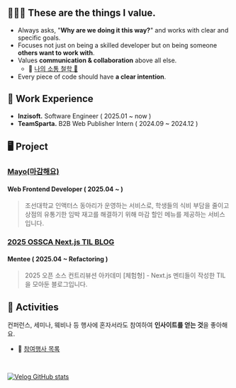 ## 👨🏻‍💻 These are the things I value.  
- Always asks, "**Why are we doing it this way?**" and works with clear and specific goals. 
- Focuses not just on being a skilled developer but on being someone **others want to work with**.
- Values **communication **&** collaboration** above all else.
  - 🔗 [나의 소통 철학 💬](https://celestial-vise-b17.notion.site/1bb6fb311ab580adb5c4c096755e386c)
- Every piece of code should have **a clear intention**. 
<!-- I believe that there is no experience without **learning**. Even bad experiences definitely teach us something. -->

## 🏢 Work Experience
- **Inzisoft.** Software Engineer ( 2025.01 ~ now )   
- **TeamSparta.** B2B Web Publisher Intern ( 2024.09 ~ 2024.12 )

## 🖥️ Project
### [**Mayo(마감해요)**](https://linktr.ee/mayo.magamm?fbclid=PAZXh0bgNhZW0CMTEAAacBQwoTacbN6Ia8taWFIzo2feCHTpKXmW2JYyP2ugPOa6Empj7V0du8BH6aDA_aem_bJLXrgaF173PyTqLlt3Fuw) 
#### Web Frontend Developer ( 2025.04 ~ )
> 조선대학교 인액터스 동아리가 운영하는 서비스로, 학생들의 식비 부담을 줄이고 상점의 유통기한 임박 재고를 해결하기 위해 마감 할인 메뉴를 제공하는 서비스입니다.

### [**2025 OSSCA Next.js TIL BLOG**](https://ossca-team-nextjs.vercel.app/)
#### Mentee ( 2025.04 ~ Refactoring )
> 2025 오픈 소스 컨트리뷰션 아카데미 [체험형] - Next.js 멘티들이 작성한 TIL을 모아둔 블로그입니다.

## 🚀 Activities
컨퍼런스, 세미나, 웨비나 등 행사에 혼자서라도 참여하여 **인사이트를 얻는 것**을 좋아해요.
- 🔗 [참여행사 목록](https://celestial-vise-b17.notion.site/17b6fb311ab580c4bb3ae538051c30dd)

<br>

[![Velog GitHub stats](https://velog-github-badge.vercel.app/badge/nadnerde)](https://velog.io/@nadnerde/posts)

<!--      

<div align = "left">
  <h3>✏️ Studying</h3>
      <img src="https://img.shields.io/badge/TypeScript-3178C6?style=flat-square&logo=TypeScript&logoColor=white"/>
      <img src="https://img.shields.io/badge/Next-000000?style=flat-square&logo=Next.js&logoColor=white"/>
  
  
<br>
<div align="left" >
  <h3 align="left">🖥️ Frontend</h3>
  
  <div align="left" >
    <img src="https://img.shields.io/badge/React-61DAFB?style=flat-square&logo=React&logoColor=white"/>
    <img src="https://img.shields.io/badge/Bootstrap-7952B3?style=flat-square&logo=Bootstrap&logoColor=white"/>
    <img src="https://img.shields.io/badge/JavaScript-F7DF1E?style=flat-square&logo=JavaScript&logoColor=white"/>
    <img src="https://img.shields.io/badge/styled-components-DB7093?style=flat-square&logo=styled-components&logoColor=white"/>
    <img src="https://img.shields.io/badge/Storybook-FF4785?style=flat-square&logo=storybook&logoColor=white">
   <h3> 
  </div>
</div>



<div align="left" >
  <h3 align="left">🌐 Deploy</h3>
  
  <div align="left" >
    <img src="https://img.shields.io/badge/Vercel-000000?style=flat-square&logo=Vercel&logoColor=white"/>
    <img src="https://img.shields.io/badge/GitHub Pages-222222?style=flat-square&logo=GitHubPages&logoColor=white"/>
  </div>
</div>

<div align="left" >
  <h3 align="left">👥 Cooperation Tool</h3>
  
  <div align="left" >
    <img src="https://img.shields.io/badge/Slack-4A154B?style=flat-square&logo=Slack&logoColor=white"/>
    <img src="https://img.shields.io/badge/Notion-000000?style=flat-square&logo=Notion&logoColor=white"/>
    <img src="https://img.shields.io/badge/Discord-5865F2?style=flat-square&logo=Discord&logoColor=white"/>
    <img src="https://img.shields.io/badge/Git-F05032?style=flat-square&logo=Git&logoColor=white"/>
    <img src="https://img.shields.io/badge/Github-181717?style=flat-square&logo=Github&logoColor=white"/>
  </div>
</div>

<br>
    <img src="https://img.shields.io/badge/Spring boot-6DB33F?style=flat-square&logo=Spring boot&logoColor=white"/>
  
    <img src="https://img.shields.io/badge/HTML5-E34F26?style=flat-square&logo=HTML5&logoColor=white"/>
    <img src="https://img.shields.io/badge/CSS3-1572B6?style=flat-square&logo=CSS3&logoColor=white"/>
    
[![](https://github.com/Clt689/github-programmers-rank/blob/master/lib/result.svg)](https://github.com/libtv/github-programmers-rank)
![Clt689's github stats](https://github-readme-stats.vercel.app/api?username=Clt689&show_icons=true)

   
[![](https://github.com/Clt689/github-programmers-rank/blob/master/lib/result.svg)](https://github.com/libtv/github-programmers-rank)
![Clt689's github stats](https://github-readme-stats.vercel.app/api?username=Clt689&show_icons=true) 

**Clt689/Clt689** is a ✨ _special_ ✨ repository because its `README.md` (this file) appears on your GitHub profile.
🤝🏻🤝🏻🤝🏻🤝🏻
Here are some ideas to get you started:

- 🔭 I’m currently working on ...
- 🌱 I’m currently learning ...
- 👯 I’m looking to collaborate on ...
- 🤔 I’m looking for help with ...
- 💬 Ask me about ...
- 📫 How to reach me: ...
- 😄 Pronouns: ...
- ⚡ Fun fact: ...
-->
